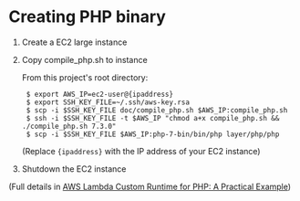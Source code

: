# Creating PHP binary 

1. Create a EC2 large instance
2. Copy compile_php.sh to instance

    From this project's root directory:
    
        $ export AWS_IP=ec2-user@{ipaddress}
        $ export SSH_KEY_FILE=~/.ssh/aws-key.rsa
        $ scp -i $SSH_KEY_FILE doc/compile_php.sh $AWS_IP:compile_php.sh
        $ ssh -i $SSH_KEY_FILE -t $AWS_IP "chmod a+x compile_php.sh && ./compile_php.sh 7.3.0"
        $ scp -i $SSH_KEY_FILE $AWS_IP:php-7-bin/bin/php layer/php/php

    (Replace `{ipaddress}` with the IP address of your EC2 instance)

3. Shutdown the EC2 instance


(Full details in [AWS Lambda Custom Runtime for PHP: A Practical Example][1])

[1]: https://aws.amazon.com/blogs/apn/aws-lambda-custom-runtime-for-php-a-practical-example/

